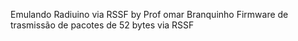 Emulando Radiuino via RSSF by Prof omar Branquinho
Firmware de trasmissão de pacotes de 52 bytes via RSSF

